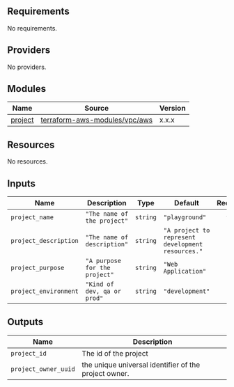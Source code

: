 ## Requirements

No requirements.

## Providers

No providers.

## Modules

| Name | Source | Version |
|------|--------|---------|
| <a name="digitalocean_project"></a> [project](#module\digitalocean_project) | [terraform-aws-modules/vpc/aws](https://registry.terraform.io/providers/digitalocean/digitalocean/latest/docs/resources/project) | x.x.x |

## Resources

No resources.

## Inputs

| Name | Description | Type | Default | Required |
|------|-------------|------|---------|:--------:|
| `project_name` | `"The name of the project"` | `string` | `"playground"` | yes |
| `project_description` | `"The name of description"` | `string` | `"A project to represent development resources."` | no |
| `project_purpose` | `"A purpose for the project"` | `string` | `"Web Application"` | no |
| `project_environment` | `"Kind of dev, qa or prod"` | `string` | `"development"` | no |

## Outputs

| Name | Description |
|------|-------------|
| `project_id` | The id of the project |
| `project_owner_uuid` | the unique universal identifier of the project owner. |
